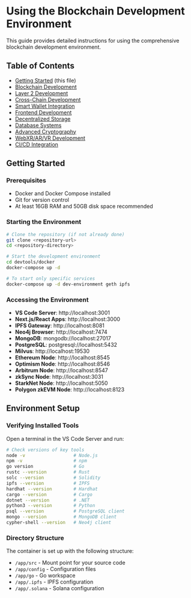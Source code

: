 # Using the Blockchain Development Environment

This guide provides detailed instructions for using the comprehensive blockchain development environment.

## Table of Contents

- [Getting Started](#getting-started) (this file)
- [Blockchain Development](./USAGE-BLOCKCHAIN.md)
- [Layer 2 Development](./USAGE-LAYER2.md)
- [Cross-Chain Development](./USAGE-CROSSCHAIN.md)
- [Smart Wallet Integration](./USAGE-WALLETS.md)
- [Frontend Development](./USAGE-FRONTEND.md)
- [Decentralized Storage](./USAGE-STORAGE.md)
- [Database Systems](./USAGE-DATABASES.md)
- [Advanced Cryptography](./USAGE-CRYPTO.md)
- [WebXR/AR/VR Development](./USAGE-WEBXR.md)
- [CI/CD Integration](./USAGE-CICD.md)

## Getting Started

### Prerequisites

- Docker and Docker Compose installed
- Git for version control
- At least 16GB RAM and 50GB disk space recommended

### Starting the Environment

```bash
# Clone the repository (if not already done)
git clone <repository-url>
cd <repository-directory>

# Start the development environment
cd devtools/docker
docker-compose up -d

# To start only specific services
docker-compose up -d dev-environment geth ipfs
```

### Accessing the Environment

- **VS Code Server**: http://localhost:3001
- **Next.js/React Apps**: http://localhost:3000
- **IPFS Gateway**: http://localhost:8081
- **Neo4j Browser**: http://localhost:7474
- **MongoDB**: mongodb://localhost:27017
- **PostgreSQL**: postgresql://localhost:5432
- **Milvus**: http://localhost:19530
- **Ethereum Node**: http://localhost:8545
- **Optimism Node**: http://localhost:8546
- **Arbitrum Node**: http://localhost:8547
- **zkSync Node**: http://localhost:3031
- **StarkNet Node**: http://localhost:5050
- **Polygon zkEVM Node**: http://localhost:8123

## Environment Setup

### Verifying Installed Tools

Open a terminal in the VS Code Server and run:

```bash
# Check versions of key tools
node -v                  # Node.js
npm -v                   # npm
go version               # Go
rustc --version          # Rust
solc --version           # Solidity
ipfs --version           # IPFS
hardhat --version        # Hardhat
cargo --version          # Cargo
dotnet --version         # .NET
python3 --version        # Python
psql --version           # PostgreSQL client
mongo --version          # MongoDB client
cypher-shell --version   # Neo4j client
```

### Directory Structure

The container is set up with the following structure:

- `/app/src` - Mount point for your source code
- `/app/config` - Configuration files
- `/app/go` - Go workspace
- `/app/.ipfs` - IPFS configuration
- `/app/.solana` - Solana configuration